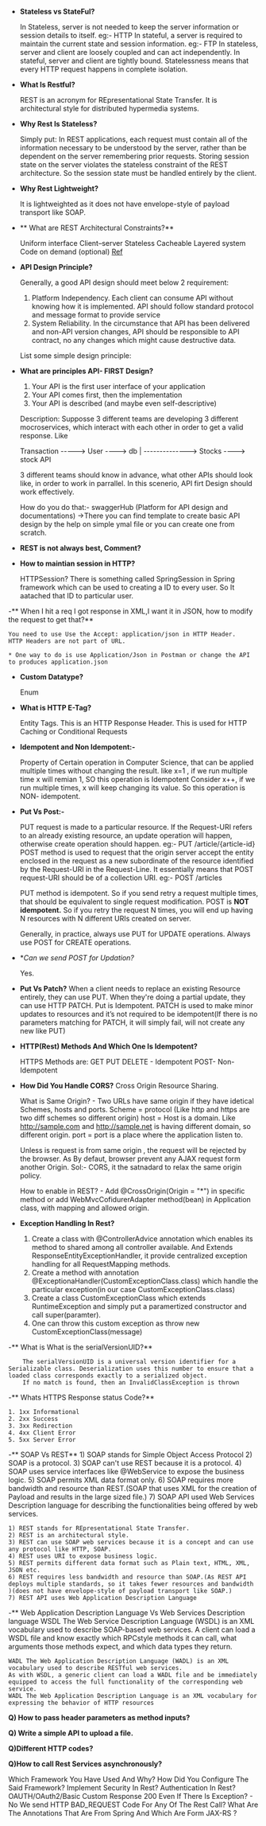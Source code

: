 - **Stateless vs StateFul?**

	In Stateless, server is not needed to keep the server information or session details to itself. eg:- HTTP
	In stateful, a server is required to maintain the current state and session information. eg:- FTP
	In stateless, server and client are loosely coupled and can act independently.
	In stateful, server and client are tightly bound.
	Statelessness means that every HTTP request happens in complete isolation.
	
- **What Is Restful?**

	REST is an acronym for REpresentational State Transfer. It is architectural style for distributed hypermedia systems.
	
- **Why Rest Is Stateless?**

	Simply put: In REST applications, each request must contain all of the information necessary to be understood by the server, rather than be dependent on the server remembering prior requests.
	Storing session state on the server violates the stateless constraint of the REST architecture. So the session state must be handled entirely by the client.

- **Why Rest Lightweight?**

	It is lightweighted as it does not have envelope-style of payload transport like SOAP.

- ** What are REST Architectural Constraints?**
	
	Uniform interface
	Client–server
	Stateless
	Cacheable
	Layered system
	Code on demand (optional)
	[Ref](https://restfulapi.net/rest-architectural-constraints/)

- **API Design Principle?**
	
	Generally, a good API design should meet below 2 requirement:
	1. Platform Independency. Each client can consume API without knowing how it is implemented. API should follow standard protocol and message format to provide service
	2. System Reliability. In the circumstance that API has been delivered and non-API version changes, API should be responsible to API contract,  no any changes which might cause destructive data.
	
	List some simple design principle:

- **What are principles API- FIRST Design?**

	1. Your API is the first user interface of your application
	2. Your API comes first, then the implementation
	3. Your API is described (and maybe even self-descriptive)
	
	Description: Supposse 3 different teams are developing 3 different mocroservices, which interact with each other in order to get a valid response.
	Like 
	
	Transaction -----> User ----> db
		|
		--------------> Stocks ----> stock API
	
	3 different teams should know in advance, what other APIs should look like, in order to work in parrallel. 
	In this scenerio, API firt Design should work effectively.
	
	How do you do that:- swaggerHub (Platform for API design and documentations) ->There you can find template to create basic API design by the help on simple ymal file or you can create one from scratch.

- **REST is not always best, Comment?**
	
	

- **How to maintian session in HTTP?**

	HTTPSession?
	There is something called SpringSession in Spring framework which can be used to creating a ID to every user. So It aatached that ID to particular user.

-** When I hit a req I got response in XML,I want it  in JSON, how to modify the request to get that?**

	You need to use Use the Accept: application/json in HTTP Header.
	HTTP Headers are not part of URL.
	
	* One way to do is use Application/Json in Postman or change the API to produces application.json
	
- **Custom Datatype?**

	Enum

- **What is HTTP E-Tag?**

	Entity Tags. This is an HTTP Response Header. This is used for HTTP Caching or Conditional Requests
	
- **Idempotent and Non Idempotent:-**

	Property of Certain operation in Computer Science, that can be applied multiple times without changing the result.
	like x=1 , if we run multiple time x will remian 1, SO this operation is Idempotent
	Consider x++, if we run multiple times, x will keep changing its value. So this operation is NON- idempotent.
	
-	**Put Vs Post:-**

	PUT request is made to a particular resource. If the Request-URI refers to an already existing resource, an update operation will happen, otherwise create operation should happen.
	eg:- PUT /article/{article-id}
	POST method is used to request that the origin server accept the entity enclosed in the request as a new subordinate of the resource identified by the Request-URI in the Request-Line. It essentially means that POST request-URI should be of a collection URI.
	eg:- POST /articles
	
	PUT method is idempotent. So if you send retry a request multiple times, that should be equivalent to single request modification.
	POST is **NOT idempotent.** So if you retry the request N times, you will end up having N resources with N different URIs created on server.
	
	Generally, in practice, always use PUT for UPDATE operations.
	Always use POST for CREATE operations.

- **Can we send POST for Updation?*
	
	Yes.
	
-	**Put Vs Patch?**
	When a client needs to replace an existing Resource entirely, they can use PUT. When they're doing a partial update, they can use HTTP PATCH.
	Put is Idempotent. PATCH is used to make minor updates to resources and it’s not required to be idempotent(If there is no parameters matching for PATCH, it will simply fail, will not create any new like PUT)
	
- 	**HTTP(Rest) Methods And Which One Is Idempotent?**
	
	HTTPS Methods are:
	GET PUT DELETE - Idempotent
	POST- Non- Idempotent
	
-	**How Did You Handle CORS?**
	Cross Origin Resource Sharing.
	
	What is Same Origin? - Two URLs have same origin if they have idetical Schemes, hosts and ports.
		Scheme = protocol (Like http and https are two diff schemes so different origin)
		host = Host is a domain. Like http://sample.com and http://sample.net is having different domain, so different origin.
		port = port is a place where the application listen to.
		
	Unless is request is from same origin , the request will be rejected by the browser. As By defaut, browser prevent any AJAX request form another Origin.
	Sol:- CORS, it the satnadard to relax the same origin policy.
	
	How to enable in REST? - Add @CrossOrigin(Origin = "*") in specific method or  add WebMvcCofidurerAdapter method(bean) in Application class, with mapping and allowed origin.


- **Exception Handling In Rest?**

	1) Create a class with @ControllerAdvice annotation which enables its method to shared among all controller available. And Extends ResponseEntityExceptionHandler, it provide centralized exception handling for all RequestMapping methods.
	2) Create a method with annotation @ExceptionaHandler(CustomExceptionClass.class) which handle the particular exception(in our case CustomExceptionClass.class)
	3) Create a class CustomExceptionClass which extends RuntimeException and simply put a paramertized constructor and call super(paramter).
	4) One can throw this custom exception as throw new CustomExceptionClass(message)

-** What is What is the serialVersionUID?**

		The serialVersionUID is a universal version identifier for a Serializable class. Deserialization uses this number to ensure that a loaded class corresponds exactly to a serialized object.
		If no match is found, then an InvalidClassException is thrown

-** Whats HTTPS Response status Code?**
	
	1. 1xx Informational
	2. 2xx Success
	3. 3xx Redirection
	4. 4xx Client Error
	5. 5xx Server Error
	
-** SOAP Vs REST**
	1) SOAP stands for Simple Object Access Protocol
	2) SOAP is a protocol.
	3) SOAP can't use REST because it is a protocol.
	4) SOAP uses service interfaces like @WebService to expose the business logic.
	5) SOAP permits XML data format only.
	6) SOAP requires more bandwidth and resource than REST.(SOAP that uses XML for the creation of Payload and results in the large sized file.)
	7) SOAP API used Web Services Description language for describing the functionalities being offered by web services.
	
	1) REST stands for REpresentational State Transfer.
	2) REST is an architectural style.
	3) REST can use SOAP web services because it is a concept and can use any protocol like HTTP, SOAP.
	4) REST uses URI to expose business logic.
	5) REST permits different data format such as Plain text, HTML, XML, JSON etc.
	6) REST requires less bandwidth and resource than SOAP.(As REST API deploys multiple standards, so it takes fewer resources and bandwidth )(does not have envelope-style of payload transport like SOAP.)
	7) REST API uses Web Application Description Language
	
-** Web Application Description Language  Vs Web Services Description language
	WSDL The Web Service Description Language (WSDL) is an XML vocabulary used to describe SOAP-based web services. 
	A client can load a WSDL file and know exactly which RPCstyle methods it can call, what arguments those methods expect, and which data types they return.

	WADL The Web Application Description Language (WADL) is an XML vocabulary used to describe RESTful web services. 
	As with WSDL, a generic client can load a WADL file and be immediately equipped to access the full functionality of the corresponding web service.
	WADL The Web Application Description Language is an XML vocabulary for expressing the behavior of HTTP resources

**Q) How to pass header parameters as method inputs?**

**Q) Write a simple API to upload a file.**

**Q)Different HTTP codes?**

**Q)How to call Rest Services asynchronously?**

Which Framework You Have Used And Why?
How Did You Configure The Said Framework?
Implement Security In Rest?
Authentication In Rest? OAUTH/OAuth2/Basic
Custom Response 200 Even If There Is Exception? - No We send HTTP BAD_REQUEST
Code For Any Of The Rest Call?
What Are The Annotations That Are From Spring And Which Are Form JAX-RS ?

